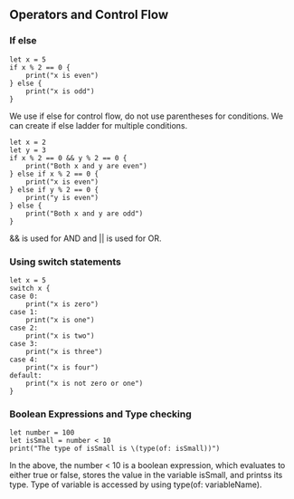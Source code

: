 ## Operators and Control Flow

### If else
```
let x = 5
if x % 2 == 0 {
    print("x is even")
} else {
    print("x is odd")
}
```
We use if else for control flow, do not use parentheses for conditions. We can create if else ladder for multiple conditions.
```
let x = 2
let y = 3
if x % 2 == 0 && y % 2 == 0 {
    print("Both x and y are even")
} else if x % 2 == 0 {
    print("x is even")
} else if y % 2 == 0 {
    print("y is even")
} else {
    print("Both x and y are odd")
}
```
&& is used for AND and || is used for OR.

### Using switch statements

```
let x = 5
switch x {
case 0:
    print("x is zero")
case 1:
    print("x is one")
case 2:
    print("x is two")
case 3:
    print("x is three")
case 4:
    print("x is four")
default:
    print("x is not zero or one")
}
```

### Boolean Expressions and Type checking

```
let number = 100
let isSmall = number < 10
print("The type of isSmall is \(type(of: isSmall))")
```
In the above, the number < 10 is a boolean expression, which evaluates to either true or false, stores the value in the variable isSmall, and printss its type. Type of variable is accessed by using type(of: variableName).


